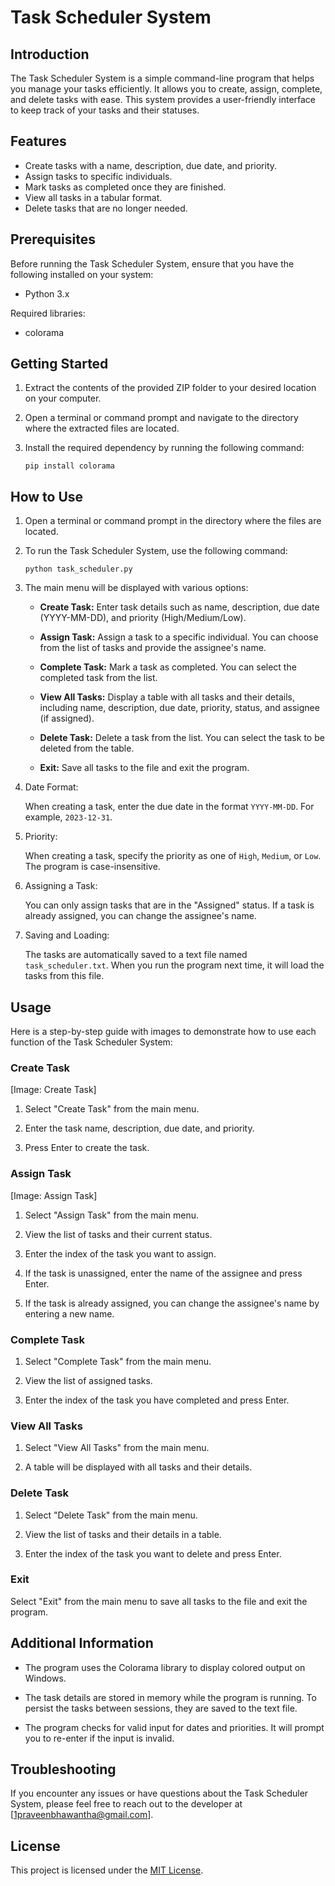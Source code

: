 # Task Scheduler System

## Introduction

The Task Scheduler System is a simple command-line program that helps you manage your tasks efficiently. It allows you to create, assign, complete, and delete tasks with ease. This system provides a user-friendly interface to keep track of your tasks and their statuses.

## Features

- Create tasks with a name, description, due date, and priority.
- Assign tasks to specific individuals.
- Mark tasks as completed once they are finished.
- View all tasks in a tabular format.
- Delete tasks that are no longer needed.

## Prerequisites

Before running the Task Scheduler System, ensure that you have the following installed on your system:

- Python 3.x

Required libraries:

- colorama

## Getting Started

1. Extract the contents of the provided ZIP folder to your desired location on your computer.

2. Open a terminal or command prompt and navigate to the directory where the extracted files are located.

3. Install the required dependency by running the following command:

   ```
   pip install colorama
   ```

## How to Use

1. Open a terminal or command prompt in the directory where the files are located.

2. To run the Task Scheduler System, use the following command:

   ```
   python task_scheduler.py
   ```

3. The main menu will be displayed with various options:

   - **Create Task:** Enter task details such as name, description, due date (YYYY-MM-DD), and priority (High/Medium/Low).

   - **Assign Task:** Assign a task to a specific individual. You can choose from the list of tasks and provide the assignee's name.

   - **Complete Task:** Mark a task as completed. You can select the completed task from the list.

   - **View All Tasks:** Display a table with all tasks and their details, including name, description, due date, priority, status, and assignee (if assigned).

   - **Delete Task:** Delete a task from the list. You can select the task to be deleted from the table.

   - **Exit:** Save all tasks to the file and exit the program.

4. Date Format:

   When creating a task, enter the due date in the format `YYYY-MM-DD`. For example, `2023-12-31`.

5. Priority:

   When creating a task, specify the priority as one of `High`, `Medium`, or `Low`. The program is case-insensitive.

6. Assigning a Task:

   You can only assign tasks that are in the "Assigned" status. If a task is already assigned, you can change the assignee's name.

7. Saving and Loading:

   The tasks are automatically saved to a text file named `task_scheduler.txt`. When you run the program next time, it will load the tasks from this file.

## Usage

Here is a step-by-step guide with images to demonstrate how to use each function of the Task Scheduler System:

### Create Task

[Image: Create Task]

1. Select "Create Task" from the main menu.

2. Enter the task name, description, due date, and priority.

3. Press Enter to create the task.

### Assign Task

[Image: Assign Task]

1. Select "Assign Task" from the main menu.

2. View the list of tasks and their current status.

3. Enter the index of the task you want to assign.

4. If the task is unassigned, enter the name of the assignee and press Enter.

5. If the task is already assigned, you can change the assignee's name by entering a new name.

### Complete Task



1. Select "Complete Task" from the main menu.

2. View the list of assigned tasks.

3. Enter the index of the task you have completed and press Enter.

### View All Tasks



1. Select "View All Tasks" from the main menu.

2. A table will be displayed with all tasks and their details.

### Delete Task



1. Select "Delete Task" from the main menu.

2. View the list of tasks and their details in a table.

3. Enter the index of the task you want to delete and press Enter.

### Exit

Select "Exit" from the main menu to save all tasks to the file and exit the program.

## Additional Information

- The program uses the Colorama library to display colored output on Windows.

- The task details are stored in memory while the program is running. To persist the tasks between sessions, they are saved to the text file.

- The program checks for valid input for dates and priorities. It will prompt you to re-enter if the input is invalid.

## Troubleshooting

If you encounter any issues or have questions about the Task Scheduler System, please feel free to reach out to the developer at [1praveenbhawantha@gmail.com].

## License

This project is licensed under the [MIT License](LICENSE).

